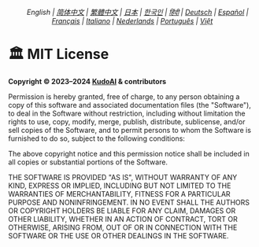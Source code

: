 <div align="center">
    <h6>
        <picture>
            <source type="image/svg+xml" media="(prefers-color-scheme: dark)" srcset="https://media.chatgptjs.org/images/icons/earth-americas-white-icon32.svg?main">
            <img height=14 src="https://media.chatgptjs.org/images/icons/earth-americas-icon32.svg?main">
        </picture>
        &nbsp;English |
        <a href="docs/zh-cn/LICENSE.md">简体中文</a> |
        <a href="docs/zh-tw/LICENSE.md">繁體中文</a> |
        <a href="docs/ja/LICENSE.md">日本</a> |
        <a href="docs/ko/LICENSE.md">한국인</a> |
        <a href="docs/hi/LICENSE.md">हिंदी</a> |
        <a href="docs/de/LICENSE.md">Deutsch</a> |
        <a href="docs/es/LICENSE.md">Español</a> |
        <a href="docs/fr/LICENSE.md">Français</a> |
        <a href="docs/it/LICENSE.md">Italiano</a> |
        <a href="docs/nl/LICENSE.md">Nederlands</a> |
        <a href="docs/pt/LICENSE.md">Português</a> |
        <a href="docs/vi/LICENSE.md">Việt</a>
    </h6>
</div>

# 🏛️ MIT License

**Copyright © 2023–2024 [KudoAI](https://github.com/KudoAI) & contributors**

Permission is hereby granted, free of charge, to any person obtaining a copy of this software and associated documentation files (the "Software"), to deal in the Software without restriction, including without limitation the rights to use, copy, modify, merge, publish, distribute, sublicense, and/or sell copies of the Software, and to permit persons to whom the Software is furnished to do so, subject to the following conditions:

The above copyright notice and this permission notice shall be included in all copies or substantial portions of the Software.

THE SOFTWARE IS PROVIDED "AS IS", WITHOUT WARRANTY OF ANY KIND, EXPRESS OR IMPLIED, INCLUDING BUT NOT LIMITED TO THE WARRANTIES OF MERCHANTABILITY, FITNESS FOR A PARTICULAR PURPOSE AND NONINFRINGEMENT. IN NO EVENT SHALL THE AUTHORS OR COPYRIGHT HOLDERS BE LIABLE FOR ANY CLAIM, DAMAGES OR OTHER LIABILITY, WHETHER IN AN ACTION OF CONTRACT, TORT OR OTHERWISE, ARISING FROM, OUT OF OR IN CONNECTION WITH THE SOFTWARE OR THE USE OR OTHER DEALINGS IN THE SOFTWARE.
